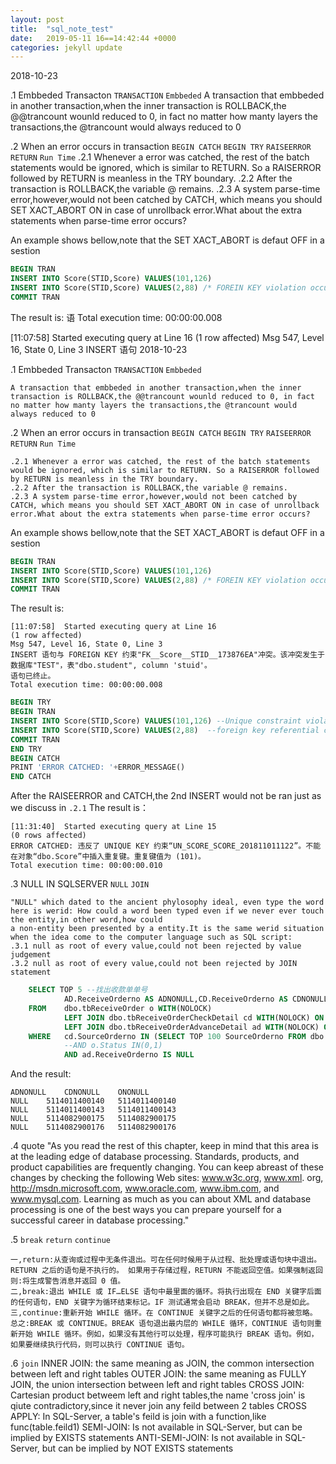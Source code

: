 ```yaml
---
layout: post
title:  "sql_note_test"
date:   2019-05-11 16==14:42:44 +0000
categories: jekyll update
---
```

2018-10-23

.1 Embbeded Transacton `TRANSACTION` `Embbeded`
A transaction that embbeded in another transaction,when the inner transaction is ROLLBACK,the @@trancount wounld reduced to 0, in fact no matter how manty layers the transactions,the @trancount would always reduced to 0

.2 When an error occurs in transaction `BEGIN CATCH` `BEGIN TRY` `RAISEERROR` `RETURN` `Run Time`
.2.1 Whenever a error was catched, the rest of the batch statements would be ignored, which is similar to RETURN. So a RAISERROR followed by RETURN is meanless in the TRY boundary.
.2.2 After the transaction is ROLLBACK,the variable @ remains.
.2.3 A system parse-time error,however,would not been catched by CATCH, which means you should SET XACT_ABORT ON in case of unrollback error.What about the extra statements when parse-time error occurs? 

An example shows bellow,note that the SET XACT_ABORT is defaut OFF in a sestion
```SQL
BEGIN TRAN
INSERT INTO Score(STID,Score) VALUES(101,126)
INSERT INTO Score(STID,Score) VALUES(2,88) /* FOREIN KEY violation occurs here */
COMMIT TRAN
```

The result is:
语
Total execution time: 00:00:00.008

[11:07:58]	Started executing query at Line 16
    (1 row affected) 
    Msg 547, Level 16, State 0, Line 3
    INSERT 语句
2018-10-23

.1 Embbeded Transacton `TRANSACTION`  `Embbeded`  

    A transaction that embbeded in another transaction,when the inner transaction is ROLLBACK,the @@trancount wounld reduced to 0, in fact no matter how manty layers the transactions,the @trancount would always reduced to 0   
    
.2 When an error occurs in transaction `BEGIN CATCH` `BEGIN TRY` `RAISEERROR` `RETURN` `Run Time` 

    .2.1 Whenever a error was catched, the rest of the batch statements would be ignored, which is similar to RETURN. So a RAISERROR followed by RETURN is meanless in the TRY boundary. 
	.2.2 After the transaction is ROLLBACK,the variable @ remains.
	.2.3 A system parse-time error,however,would not been catched by CATCH, which means you should SET XACT_ABORT ON in case of unrollback error.What about the extra statements when parse-time error occurs? 

An example shows bellow,note that the SET XACT_ABORT is defaut OFF in a sestion
```SQL
BEGIN TRAN
INSERT INTO Score(STID,Score) VALUES(101,126)
INSERT INTO Score(STID,Score) VALUES(2,88) /* FOREIN KEY violation occurs here */
COMMIT TRAN
```
The result is:

    [11:07:58]	Started executing query at Line 16
    (1 row affected) 
    Msg 547, Level 16, State 0, Line 3
    INSERT 语句与 FOREIGN KEY 约束"FK__Score__STID__173876EA"冲突。该冲突发生于数据库"TEST"，表"dbo.student", column 'stuid'。
    语句已终止。 
    Total execution time: 00:00:00.008
	
```SQL
BEGIN TRY
BEGIN TRAN
INSERT INTO Score(STID,Score) VALUES(101,126) --Unique constraint violation
INSERT INTO Score(STID,Score) VALUES(2,88)  --foreign key referential constraint violation
COMMIT TRAN
END TRY
BEGIN CATCH
PRINT 'ERROR CATCHED: '+ERROR_MESSAGE()
END CATCH
```
After the RAISEERROR and CATCH,the 2nd INSERT would not be ran just as we discuss in `.2.1` The result is：

	[11:31:40]	Started executing query at Line 15
	(0 rows affected)
	ERROR CATCHED: 违反了 UNIQUE KEY 约束“UN_SCORE_SCORE_201811011122”。不能在对象“dbo.Score”中插入重复键。重复键值为 (101)。 
	Total execution time: 00:00:00.010
	
.3 NULL IN SQLSERVER `NULL` `JOIN` 

	"NULL" which dated to the ancient phylosophy ideal, even type the word here is werid: How could a word been typed even if we never ever touch the entity,in other word,how could 
	a non-entity been presented by a entity.It is the same werid situation when the idea come to the computer language such as SQL script:
	.3.1 null as root of every value,could not been rejected by value judgement
	.3.2 null as root of every value,could not been rejected by JOIN statement
	
```sql
    SELECT TOP 5 --找出收款单单号
            AD.ReceiveOrderno AS ADNONULL,CD.ReceiveOrderno AS CDNONULL,O.ReceiveOrderno AS ONONULL
    FROM    dbo.tbReceiveOrder o WITH(NOLOCK)
            LEFT JOIN dbo.tbReceiveOrderCheckDetail cd WITH(NOLOCK) ON o.ReceiveOrderno = cd.ReceiveOrderno
            LEFT JOIN dbo.tbReceiveOrderAdvanceDetail ad WITH(NOLOCK) ON cd.ReceiveOrderno = ad.ReceiveOrderno
    WHERE   cd.SourceOrderno IN (SELECT TOP 100 SourceOrderno FROM dbo.tbReceiveOrderCheckDetail(NOLOCK) )
            --AND o.Status IN(0,1)
            AND ad.ReceiveOrderno IS NULL
```
And the result:

	ADNONULL	CDNONULL	ONONULL
	NULL	5114011400140	5114011400140
	NULL	5114011400143	5114011400143
	NULL	5114082900175	5114082900175
	NULL	5114082900176	5114082900176
.4  quote
    "As you read the rest of this chapter, keep in mind that this area is at the leading edge of database
    processing. Standards, products, and product capabilities are frequently changing. You
    can keep abreast of these changes by checking the following Web sites: www.w3c.org, www.xml.
    org, http://msdn.microsoft.com, www.oracle.com, www.ibm.com, and www.mysql.com. Learning
    as much as you can about XML and database processing is one of the best ways you can prepare
    yourself for a successful career in database processing."

	
.5 `break` `return` `continue`

	一,return:从查询或过程中无条件退出。可在任何时候用于从过程、批处理或语句块中退出。RETURN 之后的语句是不执行的。 如果用于存储过程，RETURN 不能返回空值。如果强制返回则:将生成警告消息并返回 0 值。
    二,break:退出 WHILE 或 IF…ELSE 语句中最里面的循环。将执行出现在 END 关键字后面的任何语句，END 关键字为循环结束标记。IF 测试通常会启动 BREAK，但并不总是如此。
    三,continue:重新开始 WHILE 循环。在 CONTINUE 关键字之后的任何语句都将被忽略。 
    总之:BREAK 或 CONTINUE。BREAK 语句退出最内层的 WHILE 循环，CONTINUE 语句则重新开始 WHILE 循环。例如，如果没有其他行可以处理，程序可能执行 BREAK 语句。例如，如果要继续执行代码，则可以执行 CONTINUE 语句。

.6 `join`
	INNER JOIN: the same meaning as JOIN, the common intersection between left and right tables
	OUTER JOIN: the same meaning as FULLY JOIN, the union intersection between left and right tables 
	CROSS JOIN: Cartesian product betweem left and right tables,the name 'cross join' is qiute contradictory,since it never join any feild between 2 tables
	CROSS APPLY: In SQL-Server, a table's feild is join with a function,like func(table.feild1)
	SEMI-JOIN: Is not available in SQL-Server, but can be implied by EXISTS statements 
	ANTI-SEMI-JOIN:	Is not available in SQL-Server, but can be implied by NOT EXISTS statements 

